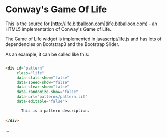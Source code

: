 Conway's Game Of Life
=====================


This is the source for [http://life.bitballoon.com](life.bitballoon.com) - an HTML5 implementation of Conway's Game of Life.

The Game of Life widget is implemented in [javascript/life.js](javascript/life.js) and has lots of dependencies on Bootstrap3 and the Bootstrap Slider.

As an example, it can be called like this:

```html

<div id="pattern" 
     class="life"
     data-stats-show="false"
     data-speed-show="false"
     data-clear-show="false"
     data-randomize-show="false"
     data-url="patterns/pattern.lif"
     data-editable="false">
     
       This is a pattern description. 
       
</div>
```
...
